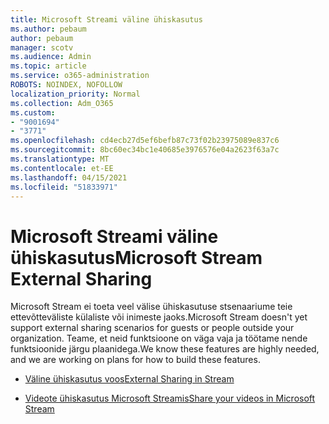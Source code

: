 ```yaml
---
title: Microsoft Streami väline ühiskasutus
ms.author: pebaum
author: pebaum
manager: scotv
ms.audience: Admin
ms.topic: article
ms.service: o365-administration
ROBOTS: NOINDEX, NOFOLLOW
localization_priority: Normal
ms.collection: Adm_O365
ms.custom:
- "9001694"
- "3771"
ms.openlocfilehash: cd4ecb27d5ef6befb87c73f02b23975089e837c6
ms.sourcegitcommit: 8bc60ec34bc1e40685e3976576e04a2623f63a7c
ms.translationtype: MT
ms.contentlocale: et-EE
ms.lasthandoff: 04/15/2021
ms.locfileid: "51833971"
---
```

# <a name="microsoft-stream-external-sharing"></a><span data-ttu-id="cc579-102">Microsoft Streami väline ühiskasutus</span><span class="sxs-lookup"><span data-stu-id="cc579-102">Microsoft Stream External Sharing</span></span>

<span data-ttu-id="cc579-103">Microsoft Stream ei toeta veel välise ühiskasutuse stsenaariume teie ettevõtteväliste külaliste või inimeste jaoks.</span><span class="sxs-lookup"><span data-stu-id="cc579-103">Microsoft Stream doesn't yet support external sharing scenarios for guests or people outside your organization.</span></span> <span data-ttu-id="cc579-104">Teame, et neid funktsioone on väga vaja ja töötame nende funktsioonide järgu plaanidega.</span><span class="sxs-lookup"><span data-stu-id="cc579-104">We know these features are highly needed, and we are working on plans for how to build these features.</span></span>

- [<span data-ttu-id="cc579-105">Väline ühiskasutus voos</span><span class="sxs-lookup"><span data-stu-id="cc579-105">External Sharing in Stream</span></span>](https://docs.microsoft.com/stream/portal-share-video#external-sharing)

- [<span data-ttu-id="cc579-106">Videote ühiskasutus Microsoft Streamis</span><span class="sxs-lookup"><span data-stu-id="cc579-106">Share your videos in Microsoft Stream</span></span>](https://docs.microsoft.com/stream/portal-share-video)
